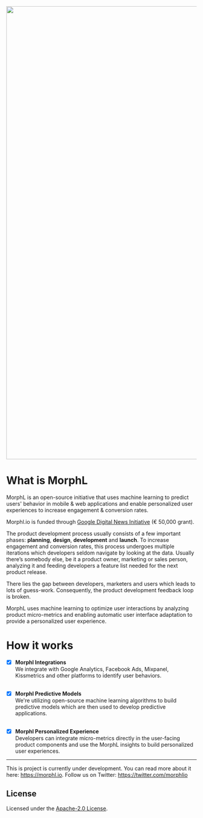 <div align="center">
    <img src="https://raw.githubusercontent.com/Morphl-Project/media-kit/master/05%20-%20Banners/morphl-banner-color.png" style="width:1200px; height: auto;" />
</div>


# What is MorphL

MorphL is an open-source initiative that uses machine learning to predict users' behavior in mobile & web applications and enable personalized user experiences to increase engagement & conversion rates.

Morphl.io is funded through [Google Digital News Initiative](https://newsinitiative.withgoogle.com/dnifund/) (€ 50,000 grant).


The product development process usually consists of a few important phases: <strong>planning</strong>, <strong>design</strong>, <strong>development</strong> and <strong>launch</strong>. To increase engagement and conversion rates, this process undergoes multiple iterations which developers seldom navigate by looking at the data. Usually there’s somebody else, be it a product owner, marketing or sales person, analyzing it and feeding developers a feature list needed for the next product release. 

There lies the gap between developers, marketers and users which leads to lots of guess-work. Consequently, the product development feedback loop is broken. 

MorphL uses machine learning to optimize user interactions by analyzing product micro-metrics and enabling automatic user interface adaptation to provide a personalized user experience.


# How it works

- [x] <strong>Morphl Integrations</strong><br/>
We integrate with Google Analytics, Facebook Ads, Mixpanel, Kissmetrics and other platforms to identify user behaviors. <br/><br/>

- [x] <strong>Morphl Predictive Models</strong><br/>
We're utilizing open-source machine learning algorithms to build predictive models which are then used to develop predictive applications.<br/><br/>

- [x] <strong>Morphl Personalized Experience</strong><br/>
Developers can integrate micro-metrics directly in the user-facing product components and use the MorphL insights to build personalized user experiences.

___
This is project is currently under development. You can read more about it here: https://morphl.io. Follow us on Twitter: https://twitter.com/morphlio

## License

Licensed under the [Apache-2.0 License](https://opensource.org/licenses/Apache2.0).
